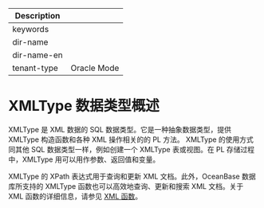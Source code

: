 | Description   |                 |
|---------------|-----------------|
| keywords      |                 |
| dir-name      |                 |
| dir-name-en   |                 |
| tenant-type   | Oracle Mode     |

# XMLType 数据类型概述

XMLType 是 XML 数据的 SQL 数据类型。它是一种抽象数据类型，提供 XMLType 构造函数和各种 XML 操作相关的的 PL 方法。
XMLType 的使用方式同其他 SQL 数据类型一样，例如创建一个 XMLType 表或视图。在 PL 存储过程中，XMLType 用可以用作参数、返回值和变量。

XMLType 的 XPath 表达式用于查询和更新 XML 文档。此外，OceanBase 数据库所支持的 XMLType 函数也可以高效地查询、更新和搜索 XML 文档。关于 XML 函数的详细信息，请参见 [XML 函数](../../../500.functions-of-oracle-mode/200.single-row-functions-of-oracle-mode/1300.xml-functions-of-oracle-mode/100.xml-functions-overview-of-oracle-mode.md)。
